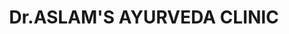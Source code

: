 ---
title: "Dr.ASLAM'S AYURVEDA CLINIC"
url: /melparamba/dr-aslams-ayurveda-clinic/
shop: Kräuter
---